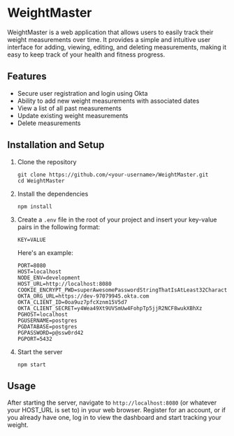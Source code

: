 # WeightMaster

WeightMaster is a web application that allows users to easily track their weight measurements over time. It provides a simple and intuitive user interface for adding, viewing, editing, and deleting measurements, making it easy to keep track of your health and fitness progress.

## Features

- Secure user registration and login using Okta
- Ability to add new weight measurements with associated dates
- View a list of all past measurements
- Update existing weight measurements
- Delete measurements

## Installation and Setup

1. Clone the repository
    ```
    git clone https://github.com/<your-username>/WeightMaster.git
    cd WeightMaster
    ```

2. Install the dependencies
    ```
    npm install
    ```

3. Create a `.env` file in the root of your project and insert your key-value pairs in the following format:
    ```shell
    KEY=VALUE
    ```
    Here's an example:
    ```shell
    PORT=8080
    HOST=localhost
    NODE_ENV=development
    HOST_URL=http://localhost:8080
    COOKIE_ENCRYPT_PWD=superAwesomePasswordStringThatIsAtLeast32CharactersLong!
    OKTA_ORG_URL=https://dev-97079945.okta.com
    OKTA_CLIENT_ID=0oa9uz7pfcXznm15V5d7
    OKTA_CLIENT_SECRET=y4Wea49Xt9UVSmUw4FohpTp5jjR2NCF8wukXBhXz
    PGHOST=localhost
    PGUSERNAME=postgres
    PGDATABASE=postgres
    PGPASSWORD=p@ssw0rd42
    PGPORT=5432
    ```

4. Start the server
    ```
    npm start
    ```

## Usage

After starting the server, navigate to `http://localhost:8080` (or whatever your HOST_URL is set to) in your web browser. Register for an account, or if you already have one, log in to view the dashboard and start tracking your weight.


